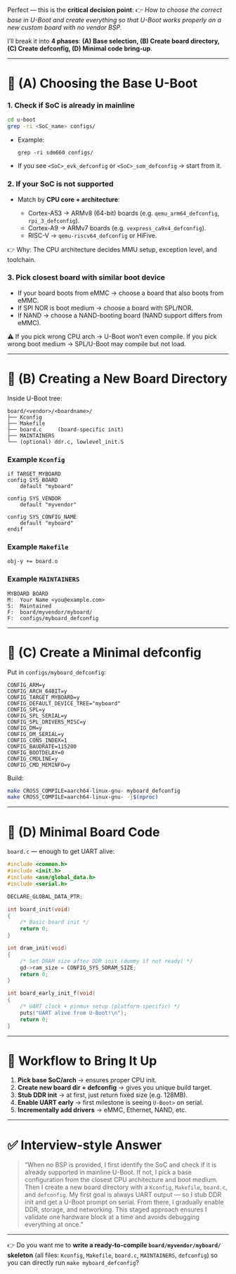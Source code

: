 Perfect — this is the **critical decision point**:
👉 *How to choose the correct base in U-Boot and create everything so that U-Boot works properly on a new custom board with no vendor BSP.*

I’ll break it into **4 phases**: **(A) Base selection, (B) Create board directory, (C) Create defconfig, (D) Minimal code bring-up**.

---

# 🔹 (A) Choosing the Base U-Boot

### 1. Check if SoC is already in mainline

```bash
cd u-boot
grep -ri <SoC_name> configs/
```

* Example:

  ```
  grep -ri sdm660 configs/
  ```
* If you see `<SoC>_evk_defconfig` or `<SoC>_som_defconfig` → start from it.

### 2. If your SoC is not supported

* Match by **CPU core + architecture**:

  * Cortex-A53 → ARMv8 (64-bit) boards (e.g. `qemu_arm64_defconfig`, `rpi_3_defconfig`).
  * Cortex-A9 → ARMv7 boards (e.g. `vexpress_ca9x4_defconfig`).
  * RISC-V → `qemu-riscv64_defconfig` or HiFive.

👉 Why: The CPU architecture decides MMU setup, exception level, and toolchain.

### 3. Pick closest **board with similar boot device**

* If your board boots from eMMC → choose a board that also boots from eMMC.
* If SPI NOR is boot medium → choose a board with SPL/NOR.
* If NAND → choose a NAND-booting board (NAND support differs from eMMC).

⚠️ If you pick wrong CPU arch → U-Boot won’t even compile. If you pick wrong boot medium → SPL/U-Boot may compile but not load.

---

# 🔹 (B) Creating a New Board Directory

Inside U-Boot tree:

```
board/<vendor>/<boardname>/
├── Kconfig
├── Makefile
├── board.c     (board-specific init)
├── MAINTAINERS
└── (optional) ddr.c, lowlevel_init.S
```

### Example `Kconfig`

```Kconfig
if TARGET_MYBOARD
config SYS_BOARD
    default "myboard"

config SYS_VENDOR
    default "myvendor"

config SYS_CONFIG_NAME
    default "myboard"
endif
```

### Example `Makefile`

```make
obj-y += board.o
```

### Example `MAINTAINERS`

```
MYBOARD BOARD
M:  Your Name <you@example.com>
S:  Maintained
F:  board/myvendor/myboard/
F:  configs/myboard_defconfig
```

---

# 🔹 (C) Create a Minimal defconfig

Put in `configs/myboard_defconfig`:

```text
CONFIG_ARM=y
CONFIG_ARCH_64BIT=y
CONFIG_TARGET_MYBOARD=y
CONFIG_DEFAULT_DEVICE_TREE="myboard"
CONFIG_SPL=y
CONFIG_SPL_SERIAL=y
CONFIG_SPL_DRIVERS_MISC=y
CONFIG_DM=y
CONFIG_DM_SERIAL=y
CONFIG_CONS_INDEX=1
CONFIG_BAUDRATE=115200
CONFIG_BOOTDELAY=0
CONFIG_CMDLINE=y
CONFIG_CMD_MEMINFO=y
```

Build:

```bash
make CROSS_COMPILE=aarch64-linux-gnu- myboard_defconfig
make CROSS_COMPILE=aarch64-linux-gnu- -j$(nproc)
```

---

# 🔹 (D) Minimal Board Code

`board.c` — enough to get UART alive:

```c
#include <common.h>
#include <init.h>
#include <asm/global_data.h>
#include <serial.h>

DECLARE_GLOBAL_DATA_PTR;

int board_init(void)
{
    /* Basic board init */
    return 0;
}

int dram_init(void)
{
    /* Set DRAM size after DDR init (dummy if not ready) */
    gd->ram_size = CONFIG_SYS_SDRAM_SIZE;
    return 0;
}

int board_early_init_f(void)
{
    /* UART clock + pinmux setup (platform-specific) */
    puts("UART alive from U-Boot!\n");
    return 0;
}
```

---

# 🔹 Workflow to Bring It Up

1. **Pick base SoC/arch** → ensures proper CPU init.
2. **Create new board dir + defconfig** → gives you unique build target.
3. **Stub DDR init** → at first, just return fixed size (e.g. 128MB).
4. **Enable UART early** → first milestone is seeing `U-Boot>` on serial.
5. **Incrementally add drivers** → eMMC, Ethernet, NAND, etc.

---

# ✅ Interview-style Answer

> “When no BSP is provided, I first identify the SoC and check if it is already supported in mainline U-Boot. If not, I pick a base configuration from the closest CPU architecture and boot medium. Then I create a new board directory with a `Kconfig`, `Makefile`, `board.c`, and `defconfig`. My first goal is always UART output — so I stub DDR init and get a U-Boot prompt on serial. From there, I gradually enable DDR, storage, and networking. This staged approach ensures I validate one hardware block at a time and avoids debugging everything at once.”

---

👉 Do you want me to **write a ready-to-compile `board/myvendor/myboard/` skeleton** (all files: `Kconfig`, `Makefile`, `board.c`, `MAINTAINERS`, `defconfig`) so you can directly run `make myboard_defconfig`?
